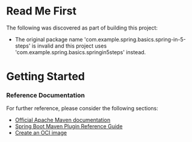 # Read Me First
The following was discovered as part of building this project:

* The original package name 'com.example.spring.basics.spring-in-5-steps' is invalid and this project uses 'com.example.spring.basics.springin5steps' instead.

# Getting Started

### Reference Documentation
For further reference, please consider the following sections:

* [Official Apache Maven documentation](https://maven.apache.org/guides/index.html)
* [Spring Boot Maven Plugin Reference Guide](https://docs.spring.io/spring-boot/docs/2.6.4/maven-plugin/reference/html/)
* [Create an OCI image](https://docs.spring.io/spring-boot/docs/2.6.4/maven-plugin/reference/html/#build-image)

